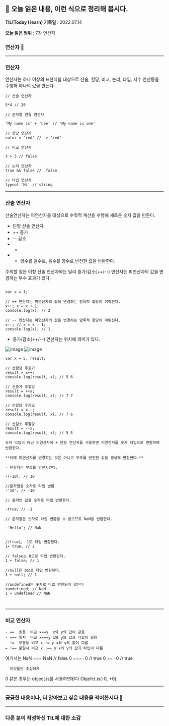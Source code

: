 ## 📕 오늘 읽은 내용, 이런 식으로 정리해 봅시다.

**TIL(Today I learn) 기록일** : 2022.07.14

**오늘 읽은 범위** : 7장 연산자

### 연산자 📑

---

### 연산자

연산자는 하나 이상의 표현식을 대상으로 산술, 할당, 비교, 논리, 타입, 지수 연산등을 수행해 하나의 값을 만든다.


```
// 산술 연산자

5*4 // 20

// 문자열 연결 연산자

'My name is' + 'Lee' // 'My name is one'

// 할당 연산자
color = 'red' // -> 'red'

// 비교 연산자

3 > 5 // false

// 논리 연산자
true && false //  false

// 타입 연산자
typeof 'Hi' // string
```


---

### 산술 연산자


산술연산자는 피연산자를 대상으로 수학적 계산을 수행해 새로운 숫자 값을 만든다. 

 - 단항 산술 연산자
  - ++ 증가
  - -- 감소
  -  +
  -  - 양수를 음수로, 음수를 양수로 반전한 값을 반환한다. 

주의할 점은 이항 산술 연산자와는 달리 증가/감소(++/--) 연산자는 피연산자의 값을 변경하는 부수 효과가 있다.

```

var x = 1;

// ++ 연산자는 피연산자의 값을 변경하는 암묵적 할당이 이뤄진다.
x++; x = x + 1;
console.log(x); // 2

// -- 연산자는 피연산자의 값을 변경하는 암묵적 할당이 이뤄진다.
x--; // x = x - 1;
console.log(x); // 1

```
- 증가/감소(++/--) 연산자는 위치에 의미가 있다.

![image](https://user-images.githubusercontent.com/76567238/178997721-5f9dac9d-8dce-4aef-8531-8adc802581c8.png)
![image](https://user-images.githubusercontent.com/76567238/178997786-4ebe1ac8-7950-4180-a46b-1bb2c739fb9e.png)

```
var x = 5, result;

// 선할당 후증가
result = x++;
console.log(result, x); // 5 6

// 선증가 후할당
result = ++x;
console.log(result, x); // 7 7

// 선할당 후감소
result = x--;
console.log(result, x); // 7 6

// 선감소 후할당
result = --x;
console.log(result, x); // 5 5

```

```
숫자 타입이 아닌 피연산자에 + 단항 연산자를 사용하면 피연산자를 숫자 타입으로 변환하여 반환한다.

**이때 피연산자를 변경하는 것은 아니고 부호를 반전한 값을 생성해 반환한다.**

- 단항자는 부호를 반전시킨다.

-(-10); // 10

//문자열을 숫자로 타입 변환
-'10'; // -10

// 불리언 값을 숫자로 타입 변환한다.

-true; // -1

// 문자열은 숫자로 타입 변환할 수 없으므로 NaN을 반환한다.

-'Hello'; // NaN

```

```

//true는  1로 타입 변환된다.
1+ true; // 2

// false는 0으로 타입 변환된다.
1 + false; // 1

//null은 0으로 타입 변환된다.
1 + null; // 1

//undefined는 숫자로 타입 변환되지 않는다
+undefined; // NaN
1 + undefined // NaN



```

---

### 비교 연산자

```
- ==  동등  비교 x==y  x와 y의 값이 같음
- === 일치  비교 x===y x와 y의 값과 타입이 같음
- !=  부동등 비교 x != y x와 y의 값이 다름
= !== 불일치 비교 x !== y x와 y의 값과 타입이 다름

```

여기서는  NaN === NaN // false
        0  === -0 // true
        0  == -0 // true
        
      이것들만 조심하자
0 같은 경우는 object.is를 사용하면된다
Objefct.is(-0, +0);

---



### 궁금한 내용이나, 더 알아보고 싶은 내용을 적어봅시다 🤔

---

### 다른 분이 작성하신 TIL에 대한 소감
